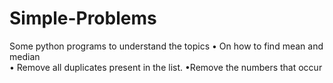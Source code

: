 # Simple-Problems

Some python programs to understand the topics
• On how to find mean and median  
• Remove all duplicates present in the list.
•Remove the numbers that occur
